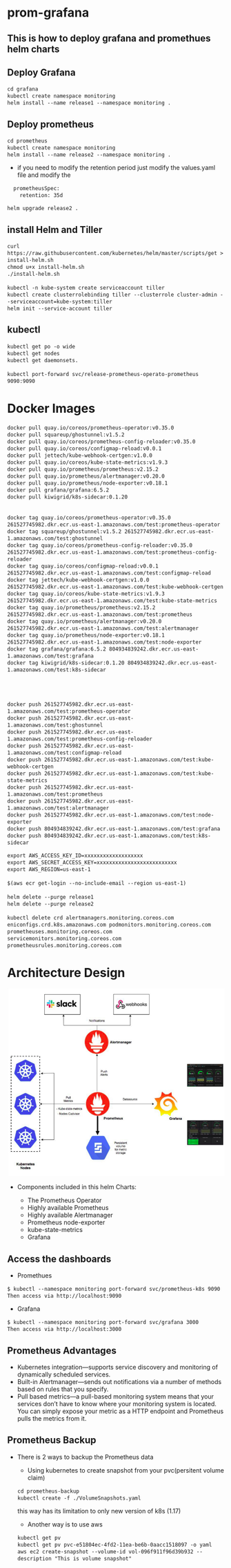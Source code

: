 # prom-grafana

## This is how to deploy grafana and promethues helm charts

## Deploy Grafana 
```
cd grafana
kubectl create namespace monitoring
helm install --name release1 --namespace monitoring .
```



## Deploy prometheus 
```
cd prometheus
kubectl create namespace monitoring
helm install --name release2 --namespace monitoring .
```


- if you need to modify the retention period just modify the values.yaml file and modify the 
```
  prometheusSpec:
    retention: 35d
```
```
helm upgrade release2 .
```

## install Helm and Tiller

```
curl https://raw.githubusercontent.com/kubernetes/helm/master/scripts/get > install-helm.sh
chmod u+x install-helm.sh
./install-helm.sh

kubectl -n kube-system create serviceaccount tiller
kubectl create clusterrolebinding tiller --clusterrole cluster-admin --serviceaccount=kube-system:tiller
helm init --service-account tiller
```

## kubectl
```
kubectl get po -o wide
kubectl get nodes
kubectl get daemonsets.

kubectl port-forward svc/release-prometheus-operato-prometheus 9090:9090
```





# Docker Images
```
docker pull quay.io/coreos/prometheus-operator:v0.35.0
docker pull squareup/ghostunnel:v1.5.2
docker pull quay.io/coreos/prometheus-config-reloader:v0.35.0
docker pull quay.io/coreos/configmap-reload:v0.0.1
docker pull jettech/kube-webhook-certgen:v1.0.0
docker pull quay.io/coreos/kube-state-metrics:v1.9.3
docker pull quay.io/prometheus/prometheus:v2.15.2
docker pull quay.io/prometheus/alertmanager:v0.20.0
docker pull quay.io/prometheus/node-exporter:v0.18.1
docker pull grafana/grafana:6.5.2
docker pull kiwigrid/k8s-sidecar:0.1.20


docker tag quay.io/coreos/prometheus-operator:v0.35.0 261527745982.dkr.ecr.us-east-1.amazonaws.com/test:prometheus-operator
docker tag squareup/ghostunnel:v1.5.2 261527745982.dkr.ecr.us-east-1.amazonaws.com/test:ghostunnel
docker tag quay.io/coreos/prometheus-config-reloader:v0.35.0 261527745982.dkr.ecr.us-east-1.amazonaws.com/test:prometheus-config-reloader
docker tag quay.io/coreos/configmap-reload:v0.0.1 261527745982.dkr.ecr.us-east-1.amazonaws.com/test:configmap-reload
docker tag jettech/kube-webhook-certgen:v1.0.0 261527745982.dkr.ecr.us-east-1.amazonaws.com/test:kube-webhook-certgen
docker tag quay.io/coreos/kube-state-metrics:v1.9.3 261527745982.dkr.ecr.us-east-1.amazonaws.com/test:kube-state-metrics
docker tag quay.io/prometheus/prometheus:v2.15.2 261527745982.dkr.ecr.us-east-1.amazonaws.com/test:prometheus
docker tag quay.io/prometheus/alertmanager:v0.20.0 261527745982.dkr.ecr.us-east-1.amazonaws.com/test:alertmanager
docker tag quay.io/prometheus/node-exporter:v0.18.1 261527745982.dkr.ecr.us-east-1.amazonaws.com/test:node-exporter
docker tag grafana/grafana:6.5.2 804934839242.dkr.ecr.us-east-1.amazonaws.com/test:grafana
docker tag kiwigrid/k8s-sidecar:0.1.20 804934839242.dkr.ecr.us-east-1.amazonaws.com/test:k8s-sidecar




docker push 261527745982.dkr.ecr.us-east-1.amazonaws.com/test:prometheus-operator
docker push 261527745982.dkr.ecr.us-east-1.amazonaws.com/test:ghostunnel
docker push 261527745982.dkr.ecr.us-east-1.amazonaws.com/test:prometheus-config-reloader
docker push 261527745982.dkr.ecr.us-east-1.amazonaws.com/test:configmap-reload
docker push 261527745982.dkr.ecr.us-east-1.amazonaws.com/test:kube-webhook-certgen
docker push 261527745982.dkr.ecr.us-east-1.amazonaws.com/test:kube-state-metrics
docker push 261527745982.dkr.ecr.us-east-1.amazonaws.com/test:prometheus
docker push 261527745982.dkr.ecr.us-east-1.amazonaws.com/test:alertmanager
docker push 261527745982.dkr.ecr.us-east-1.amazonaws.com/test:node-exporter
docker push 804934839242.dkr.ecr.us-east-1.amazonaws.com/test:grafana
docker push 804934839242.dkr.ecr.us-east-1.amazonaws.com/test:k8s-sidecar

```
```
export AWS_ACCESS_KEY_ID=xxxxxxxxxxxxxxxxxxx
export AWS_SECRET_ACCESS_KEY=xxxxxxxxxxxxxxxxxxxxxxxxxx
export AWS_REGION=us-east-1

$(aws ecr get-login --no-include-email --region us-east-1)

helm delete --purge release1
helm delete --purge release2

kubectl delete crd alertmanagers.monitoring.coreos.com eniconfigs.crd.k8s.amazonaws.com podmonitors.monitoring.coreos.com prometheuses.monitoring.coreos.com servicemonitors.monitoring.coreos.com prometheusrules.monitoring.coreos.com

```






# Architecture Design

![](./images/prom2.png)

- Components included in this helm Charts:

  - The Prometheus Operator
  - Highly available Prometheus
  - Highly available Alertmanager
  - Prometheus node-exporter
  - kube-state-metrics
  - Grafana




## Access the dashboards

- Promethues
```
$ kubectl --namespace monitoring port-forward svc/prometheus-k8s 9090
Then access via http://localhost:9090
```


- Grafana
```
$ kubectl --namespace monitoring port-forward svc/grafana 3000
Then access via http://localhost:3000
```


## Prometheus Advantages
- Kubernetes integration—supports service discovery and monitoring of dynamically scheduled services.  
- Built-in Alertmanager—sends out notifications via a number of methods based on rules that you specify.
- Pull based metrics—a pull-based monitoring system means that your services don’t have to know where your monitoring system is located. You can simply expose your metric as a HTTP endpoint and Prometheus pulls the metrics from it.








## Prometheus Backup
- There is 2 ways to backup the Prometheus data
  - Using kubernetes to create snapshot from your pvc(persitent volume claim)
  ```
  cd prometheus-backup
  kubectl create -f ./VolumeSnapshots.yaml
  ```
     this way has its limitation to only new version of k8s (1.17)


  - Another way is to use aws
  ```
  kubectl get pv
  kubectl get pv pvc-e51804ec-4fd2-11ea-be6b-0aacc1518097 -o yaml
  aws ec2 create-snapshot --volume-id vol-096f911f96d39b932 --description "This is volume snapshot"
  ```






























































































